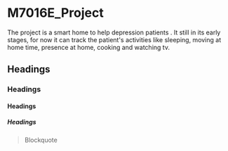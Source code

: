 # M7016E_Project
The project is a smart home to help depression patients . It still in its early stages, for now it can track the patient's activities like sleeping, moving at home time, presence at home, cooking and watching tv.  
## Headings
### Headings
#### Headings
##### Headings
> Blockquote
